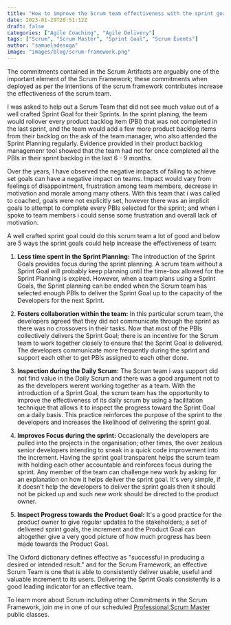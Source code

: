 ```yaml
---
title: "How to improve the Scrum team effectiveness with the sprint goal"
date: 2023-01-29T20:51:12Z
draft: false
categories: ["Agile Coaching", "Agile Delivery"]
tags: ["Scrum", "Scrum Master", "Sprint Goal", "Scrum Events"]
author: "samueladesoga"
image: "images/blog/scrum-framework.png"
---
```


The commitments contained in the  Scrum Artifacts are arguably one of the important element of the Scrum Framework;  these commitments when deployed as per the intentions of the scrum framework contributes increase the effectiveness of the scrum team. 


I was asked to help out a Scrum Team that did not see much value out of a  well crafted Sprint Goal for their Sprints. In the sprint planing, the team would rollover every product backlog item (PBI) that was not completed in the last sprint, and the team would add a few more product backlog items from their backlog on the ask of the team manager, who also attended the Sprint Planning regularly. Evidence provided in their 
product backlog managemenr tool showed that the team had not for once completed all the PBIs in their sprint backlog in the last 6 - 9 months.

Over the years, I have observed the negative impacts of failing to achieve set goals can have a negative impact on teams. Impact would vary from feelings of disappointment, frustration among team members, decrease in motivation and morale among many others. With this team that i was called to coached, goals were not explicitly set, however there was an implicit goals to attempt to complete every PBIs selected for the sprint; and when i spoke to team members i could sense some frustration and overall lack of motivation.


A well crafted sprint goal could do this scrum team a lot of good and below are 5 ways the sprint goals could help increase the effectiveness of team:

1. **Less time spent in the Sprint Planning:** The introduction of the Sprint Goals provides focus during the sprint planning. A scrum team without a Sprint Goal will probably keep planning until the time-box allowed for the Sprint Planning is expired. However, when a team plans using a Sprint Goals, the Sprint planning can be ended when the Scrum team has selected enough PBIs to deliver the Sprint Goal up to the capacity of the Developers for the next Sprint.

2. **Fosters collaboration within the team:** In this particular scrum team, the developers agreed that they did not communicate through the sprint as there was no crossovers in their tasks. Now that most of the PBIs collectively delivers the Sprint Goal; there is an incentive for the Scrum team to work together closely to ensure that the Sprint Goal is delivered. The developers communicate more frequently during the sprint and support each other to get PBIs assigned to each other done. 

3. **Inspection during the Daily Scrum:** The Scrum team i was support did not find value in the Daily Scrum and there was a good argument not to as the developers werent working together as a team. With the introduction of a Sprint Goal, the scrum team has the opportunity to improve the effectiveness of its daily scrum by using a facilitation technique that allows it to inspect the progress toward the Sprint Goal on a daily basis. This practice reinforces the purpose of the sprint to the developers and increases the likelihood of delivering the sprint goal.   

4. **Improves Focus during the sprint:** Occasionally the developers are pulled into the projects in the organisation; other times, the over zealous senior developers intending to sneak in a quick code improvement into the increment. Having the sprint goal transparent helps the scrum team with holding each other accountable and reinforces focus during the sprint. Any member of the team can challenge new work by asking for an explanation on how it helps deliver the sprint goal. It's very simple, if it doesn't help the developers to deliver the sprint goals then it should not be picked up and such new work should be directed to the product owner.

5. **Inspect Progress towards the Product Goal:** It's a good practice for the product owner to give regular updates to the stakeholders; a set of delivered sprint goals, the increment and the Product Goal can altogether give a very good picture of how much progress has been made towards the Product Goal.


The Oxford dictionary defines effective as "successful in producing a desired or intended result." and for the Scrum Framework, an effective Scrum Team is one that is able to consistently deliver usable, useful and valuable increment to its users. Delivering the Sprint Goals consistently is a good leading indicator for an effective team. 

To learn more about Scrum including other Commitments in the Scrum Framework, join me in one of our scheduled [Professional Scrum Master](https://www.valuehut.co/services/training/professional-scrum-master) public classes.




